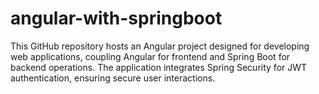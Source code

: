 # angular-with-springboot
This GitHub repository hosts an Angular project designed for developing web applications, coupling Angular for frontend and Spring Boot for backend operations. The application integrates Spring Security for JWT authentication, ensuring secure user interactions.
